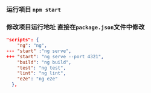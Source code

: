 ### 运行项目 `npm start`
### 修改项目运行地址 直接在`package.json`文件中修改
```json
"scripts": {
    "ng": "ng",
--- "start" :"ng serve",
+++ "start": "ng serve --port 4321",
    "build": "ng build",
    "test": "ng test",
    "lint": "ng lint",
    "e2e": "ng e2e"
  },
```
